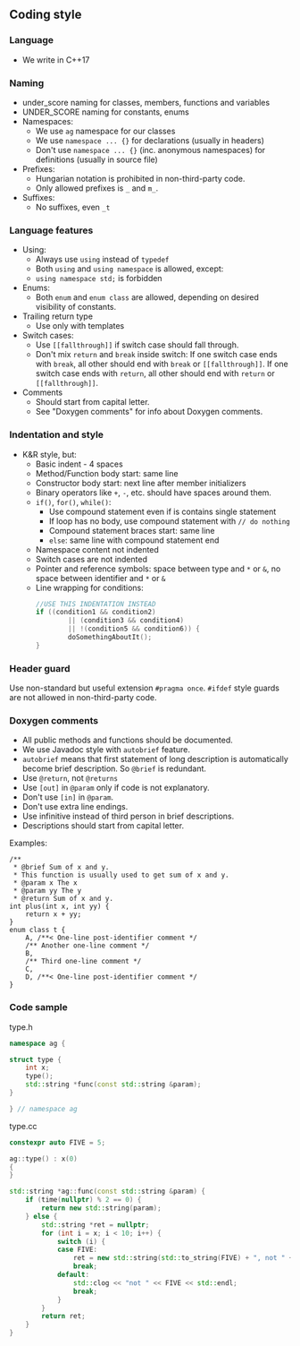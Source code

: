 ## Coding style

### Language
- We write in C++17

### Naming
- under_score naming for classes, members, functions and variables
- UNDER_SCORE naming for constants, enums
- Namespaces:
    - We use `ag` namespace for our classes
    - We use `namespace ... {}` for declarations (usually in headers)
    - Don't use `namespace ... {}` (inc. anonymous namespaces) for definitions (usually in source file)
- Prefixes: 
    - Hungarian notation is prohibited in non-third-party code. 
    - Only allowed prefixes is `_` and `m_`. 
- Suffixes: 
    - No suffixes, even `_t`

### Language features
- Using:
    - Always use `using` instead of `typedef`
    - Both `using` and `using namespace` is allowed, except:
    - `using namespace std;` is forbidden 
- Enums:
    - Both `enum` and `enum class` are allowed, depending on desired visibility of constants.
- Trailing return type
    - Use only with templates
- Switch cases:
    - Use `[[fallthrough]]` if switch case should fall through.
    - Don't mix `return` and `break` inside switch: 
      If one switch case ends with `break`, all other should end with `break` or `[[fallthrough]]`.
      If one switch case ends with `return`, all other should end with `return` or `[[fallthrough]]`.
- Comments
    - Should start from capital letter.
    - See "Doxygen comments" for info about Doxygen comments.

### Indentation and style
- K&R style, but:
    - Basic indent - 4 spaces
    - Method/Function body start: same line
    - Constructor body start: next line after member initializers
    - Binary operators like `+`, `-`, etc. should have spaces around them.
    - `if()`, `for()`, `while()`:
        - Use compound statement even if is contains single statement
        - If loop has no body, use compound statement with `// do nothing`
        - Compound statement braces start: same line
        - `else`: same line with compound statement end
    - Namespace content not indented
    - Switch cases are not indented
    - Pointer and reference symbols: space between type and `*` or `&`, 
      no space between identifier and `*` or `&`
    - Line wrapping for conditions:
        ```c++
        //USE THIS INDENTATION INSTEAD
        if ((condition1 && condition2)
                || (condition3 && condition4)
                || !(condition5 && condition6)) {
                doSomethingAboutIt();
        }
        ```

### Header guard
Use non-standard but useful extension `#pragma once`. 
`#ifdef` style guards are not allowed in non-third-party code.

### Doxygen comments
- All public methods and functions should be documented.
- We use Javadoc style with `autobrief` feature.
- `autobrief` means that first statement of long description is automatically become brief description.
  So `@brief` is redundant.
- Use `@return`, not `@returns`
- Use `[out]` in `@param` only if code is not explanatory.
- Don't use `[in]` in `@param`.
- Don't use extra line endings.
- Use infinitive instead of third person in brief descriptions.
- Descriptions should start from capital letter.

Examples:
```
/**
 * @brief Sum of x and y.
 * This function is usually used to get sum of x and y.
 * @param x The x
 * @param yy The y
 * @return Sum of x and y.
int plus(int x, int yy) {
    return x + yy;
}
enum class t {
    A, /**< One-line post-identifier comment */
    /** Another one-line comment */
    B,
    /** Third one-line comment */
    C,
    D, /**< One-line post-identifier comment */
}
```

    
### Code sample
type.h
```c++
namespace ag {

struct type {
    int x;
    type();
    std::string *func(const std::string &param);
}

} // namespace ag
```
type.cc
```c++
constexpr auto FIVE = 5;

ag::type() : x(0)
{
}

std::string *ag::func(const std::string &param) {
    if (time(nullptr) % 2 == 0) {
        return new std::string(param);
    } else {
        std::string *ret = nullptr;
        for (int i = x; i < 10; i++) {
            switch (i) {
            case FIVE:
                ret = new std::string(std::to_string(FIVE) + ", not " + param);
                break;
            default:
                std::clog << "not " << FIVE << std::endl;
                break;
            }
        }
        return ret;
    }
}
```
